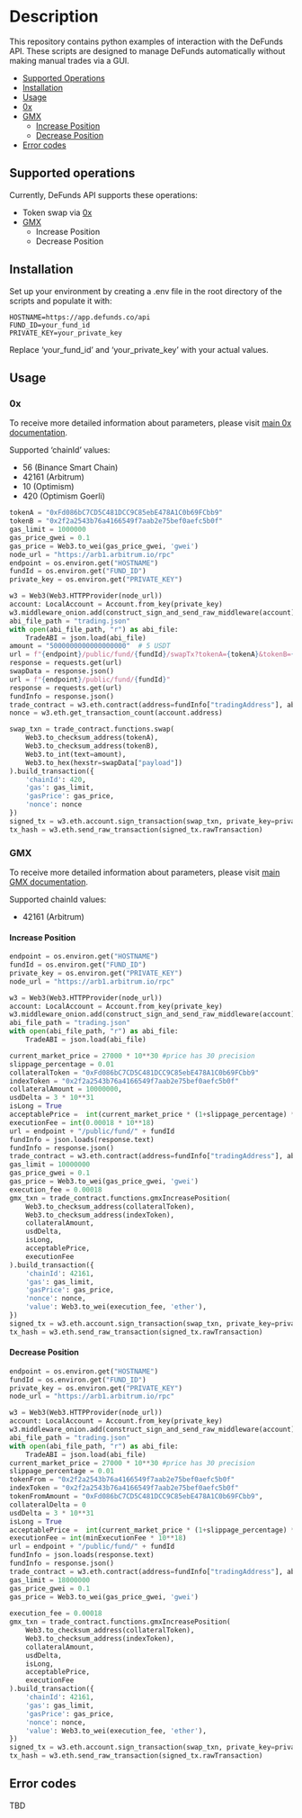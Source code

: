 # Description

This repository contains python examples of interaction with the DeFunds API. These scripts are designed to manage DeFunds automatically without making manual trades via a GUI.

 - [Supported Operations](#supported-operations)
 - [Installation](#installation)
 - [Usage](#usage)
  - [0x](#0x)
  - [GMX](#gmx)
    - [Increase Position](#increase-position)
    - [Decrease Position](#decrease-position)
 - [Error codes](#error-codes)

## Supported operations

Currently, DeFunds API supports these operations:
- Token swap via [0x](https://0x.org/docs/)
- [GMX](https://gmxio.gitbook.io/gmx/)
  - Increase Position
  - Decrease Position


## Installation

Set up your environment by creating a .env file in the root directory of the scripts and populate it with:
```dotenv
HOSTNAME=https://app.defunds.co/api
FUND_ID=your_fund_id
PRIVATE_KEY=your_private_key
```
Replace ‘your_fund_id’ and ‘your_private_key’ with your actual values.

## Usage

### 0x

To receive more detailed information about parameters, please visit [main 0x documentation](https://0x.org/docs/).

Supported ‘chainId’ values:

-   56 (Binance Smart Chain)
-   42161 (Arbitrum)
-   10 (Optimism)
-   420 (Optimism Goerli)

```python
tokenA = "0xFd086bC7CD5C481DCC9C85ebE478A1C0b69FCbb9"
tokenB = "0x2f2a2543b76a4166549f7aab2e75bef0aefc5b0f"
gas_limit = 1000000
gas_price_gwei = 0.1
gas_price = Web3.to_wei(gas_price_gwei, 'gwei')
node_url = "https://arb1.arbitrum.io/rpc" 
endpoint = os.environ.get("HOSTNAME")
fundId = os.environ.get("FUND_ID")
private_key = os.environ.get("PRIVATE_KEY")

w3 = Web3(Web3.HTTPProvider(node_url))
account: LocalAccount = Account.from_key(private_key)
w3.middleware_onion.add(construct_sign_and_send_raw_middleware(account))
abi_file_path = "trading.json"
with open(abi_file_path, "r") as abi_file:
    TradeABI = json.load(abi_file)
amount = "5000000000000000000"  # 5 USDT
url = f"{endpoint}/public/fund/{fundId}/swapTx?tokenA={tokenA}&tokenB={tokenB}&amount={amount}"
response = requests.get(url)
swapData = response.json()
url = f"{endpoint}/public/fund/{fundId}"
response = requests.get(url)
fundInfo = response.json()
trade_contract = w3.eth.contract(address=fundInfo["tradingAddress"], abi=TradeABI)
nonce = w3.eth.get_transaction_count(account.address)

swap_txn = trade_contract.functions.swap(
    Web3.to_checksum_address(tokenA),
    Web3.to_checksum_address(tokenB),
    Web3.to_int(text=amount),
    Web3.to_hex(hexstr=swapData["payload"])
).build_transaction({
    'chainId': 420,
    'gas': gas_limit,
    'gasPrice': gas_price,
    'nonce': nonce
})
signed_tx = w3.eth.account.sign_transaction(swap_txn, private_key=private_key)
tx_hash = w3.eth.send_raw_transaction(signed_tx.rawTransaction)
```

### GMX

To receive more detailed information about parameters, please visit [main GMX documentation](https://gmxio.gitbook.io/gmx/).

Supported chainId values:
-   42161 (Arbitrum)

#### Increase Position

```python
endpoint = os.environ.get("HOSTNAME")
fundId = os.environ.get("FUND_ID") 
private_key = os.environ.get("PRIVATE_KEY")
node_url = "https://arb1.arbitrum.io/rpc" 

w3 = Web3(Web3.HTTPProvider(node_url))
account: LocalAccount = Account.from_key(private_key)
w3.middleware_onion.add(construct_sign_and_send_raw_middleware(account))
abi_file_path = "trading.json"
with open(abi_file_path, "r") as abi_file:
    TradeABI = json.load(abi_file)

current_market_price = 27000 * 10**30 #price has 30 precision
slippage_percentage = 0.01
collateralToken = "0xFd086bC7CD5C481DCC9C85ebE478A1C0b69FCbb9"
indexToken = "0x2f2a2543b76a4166549f7aab2e75bef0aefc5b0f" 
collateralAmount = 10000000,
usdDelta = 3 * 10**31 
isLong = True
acceptablePrice =  int(current_market_price * (1+slippage_percentage) * 10**30)
executionFee = int(0.00018 * 10**18)
url = endpoint + "/public/fund/" + fundId
fundInfo = json.loads(response.text)
fundInfo = response.json()
trade_contract = w3.eth.contract(address=fundInfo["tradingAddress"], abi=TradeABI)
gas_limit = 10000000  
gas_price_gwei = 0.1  
gas_price = Web3.to_wei(gas_price_gwei, 'gwei')
execution_fee = 0.00018
gmx_txn = trade_contract.functions.gmxIncreasePosition( 	
	Web3.to_checksum_address(collateralToken), 	
	Web3.to_checksum_address(indexToken), 
	collateralAmount, 
	usdDelta, 
	isLong, 
	acceptablePrice, 
	executionFee
).build_transaction({ 
	'chainId': 42161, 
	'gas': gas_limit, 
	'gasPrice': gas_price, 
	'nonce': nonce,
	'value': Web3.to_wei(execution_fee, 'ether'), 
})
signed_tx = w3.eth.account.sign_transaction(swap_txn, private_key=private_key)
tx_hash = w3.eth.send_raw_transaction(signed_tx.rawTransaction)
```

#### Decrease Position
```python
endpoint = os.environ.get("HOSTNAME")
fundId = os.environ.get("FUND_ID")
private_key = os.environ.get("PRIVATE_KEY")
node_url = "https://arb1.arbitrum.io/rpc" 

w3 = Web3(Web3.HTTPProvider(node_url))
account: LocalAccount = Account.from_key(private_key)
w3.middleware_onion.add(construct_sign_and_send_raw_middleware(account))
abi_file_path = "trading.json"
with open(abi_file_path, "r") as abi_file:
    TradeABI = json.load(abi_file)
current_market_price = 27000 * 10**30 #price has 30 precision
slippage_percentage = 0.01
tokenFrom = "0x2f2a2543b76a4166549f7aab2e75bef0aefc5b0f"
indexToken = "0x2f2a2543b76a4166549f7aab2e75bef0aefc5b0f" 
tokenFromAmount = "0xFd086bC7CD5C481DCC9C85ebE478A1C0b69FCbb9",
collateralDelta = 0
usdDelta = 3 * 10**31 
isLong = True
acceptablePrice =  int(current_market_price * (1+slippage_percentage) * 10**30)
executionFee = int(minExecutionFee * 10**18)
url = endpoint + "/public/fund/" + fundId
fundInfo = json.loads(response.text)
fundInfo = response.json()
trade_contract = w3.eth.contract(address=fundInfo["tradingAddress"], abi=TradeABI)
gas_limit = 18000000  
gas_price_gwei = 0.1  
gas_price = Web3.to_wei(gas_price_gwei, 'gwei')  
  
execution_fee = 0.00018
gmx_txn = trade_contract.functions.gmxIncreasePosition( 	
	Web3.to_checksum_address(collateralToken), 	
	Web3.to_checksum_address(indexToken), 
	collateralAmount, 
	usdDelta, 
	isLong, 
	acceptablePrice, 
	executionFee
).build_transaction({ 
	'chainId': 42161, 
	'gas': gas_limit, 
	'gasPrice': gas_price, 
	'nonce': nonce,
	'value': Web3.to_wei(execution_fee, 'ether'), 
})
signed_tx = w3.eth.account.sign_transaction(swap_txn, private_key=private_key)
tx_hash = w3.eth.send_raw_transaction(signed_tx.rawTransaction)
```

## Error codes

TBD
